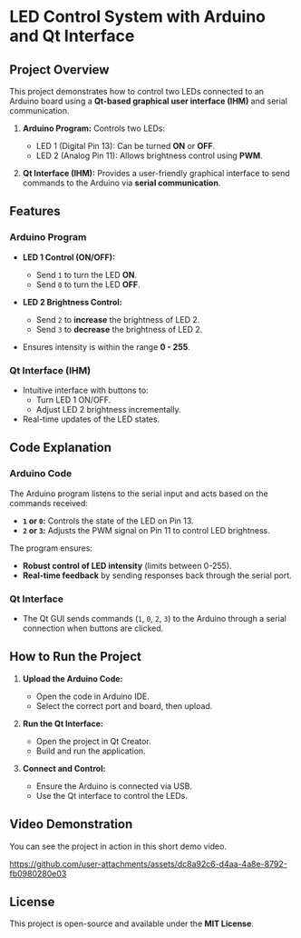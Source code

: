 # LED Control System with Arduino and Qt Interface

## **Project Overview**  
This project demonstrates how to control two LEDs connected to an Arduino board using a **Qt-based graphical user interface (IHM)** and serial communication.  

1. **Arduino Program:** Controls two LEDs:  
   - LED 1 (Digital Pin 13): Can be turned **ON** or **OFF**.  
   - LED 2 (Analog Pin 11): Allows brightness control using **PWM**.  

2. **Qt Interface (IHM):** Provides a user-friendly graphical interface to send commands to the Arduino via **serial communication**.  

## **Features**  

### Arduino Program  
- **LED 1 Control (ON/OFF):**  
   - Send `1` to turn the LED **ON**.  
   - Send `0` to turn the LED **OFF**.  

- **LED 2 Brightness Control:**  
   - Send `2` to **increase** the brightness of LED 2.  
   - Send `3` to **decrease** the brightness of LED 2.  

- Ensures intensity is within the range **0 - 255**.  

### Qt Interface (IHM)  
- Intuitive interface with buttons to:  
   - Turn LED 1 ON/OFF.  
   - Adjust LED 2 brightness incrementally.  
- Real-time updates of the LED states.  

## **Code Explanation**  

### Arduino Code  
The Arduino program listens to the serial input and acts based on the commands received:  
- **`1` or `0`:** Controls the state of the LED on Pin 13.  
- **`2` or `3`:** Adjusts the PWM signal on Pin 11 to control LED brightness.  

The program ensures:  
- **Robust control of LED intensity** (limits between 0-255).  
- **Real-time feedback** by sending responses back through the serial port.

### Qt Interface  
- The Qt GUI sends commands (`1`, `0`, `2`, `3`) to the Arduino through a serial connection when buttons are clicked.  

## **How to Run the Project**  

1. **Upload the Arduino Code:**  
   - Open the code in Arduino IDE.  
   - Select the correct port and board, then upload.  

2. **Run the Qt Interface:**  
   - Open the project in Qt Creator.  
   - Build and run the application.  

3. **Connect and Control:**  
   - Ensure the Arduino is connected via USB.  
   - Use the Qt interface to control the LEDs.  

## **Video Demonstration**  
You can see the project in action in this short demo video.




https://github.com/user-attachments/assets/dc8a92c6-d4aa-4a8e-8792-fb0980280e03


## **License**  
This project is open-source and available under the **MIT License**.  
